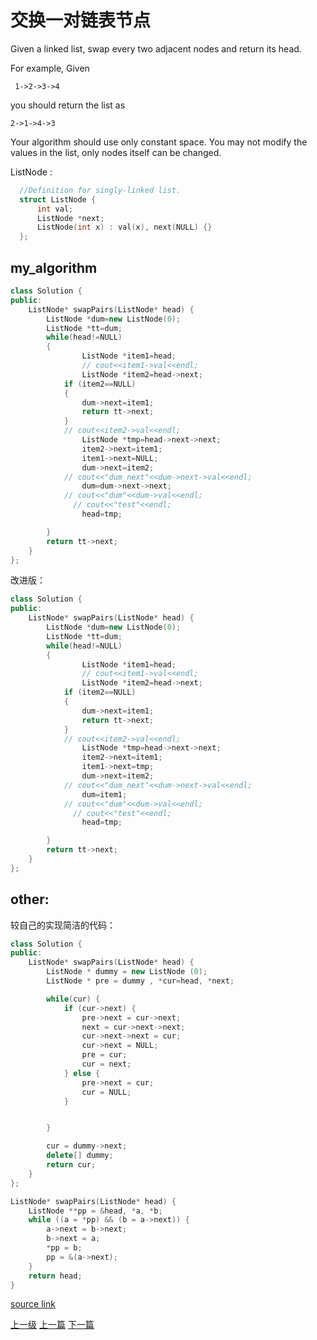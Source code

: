 # 交换一对链表节点

Given a linked list, swap every two adjacent nodes and return its head.

For example,
Given
```
 1->2->3->4
```

 you should return the list as
```
2->1->4->3
```

Your algorithm should use only constant space. You may not modify the values in the list, only nodes itself can be changed.

ListNode :
```c++
  //Definition for singly-linked list.
  struct ListNode {
      int val;
      ListNode *next;
      ListNode(int x) : val(x), next(NULL) {}
  };
```

## my_algorithm
```c++
class Solution {
public:
    ListNode* swapPairs(ListNode* head) {
        ListNode *dum=new ListNode(0);
        ListNode *tt=dum;
        while(head!=NULL)
        {
                ListNode *item1=head;
                // cout<<item1->val<<endl;
                ListNode *item2=head->next;
            if (item2==NULL)
            {
                dum->next=item1;
                return tt->next;
            }
            // cout<<item2->val<<endl;
                ListNode *tmp=head->next->next;
                item2->next=item1;
                item1->next=NULL;
                dum->next=item2;
            // cout<<"dum_next"<<dum->next->val<<endl;
                dum=dum->next->next;
            // cout<<"dum"<<dum->val<<endl;
              // cout<<"test"<<endl;
                head=tmp;

        }
        return tt->next;
    }
};
```
改进版：
```c++
class Solution {
public:
    ListNode* swapPairs(ListNode* head) {
        ListNode *dum=new ListNode(0);
        ListNode *tt=dum;
        while(head!=NULL)
        {
                ListNode *item1=head;
                // cout<<item1->val<<endl;
                ListNode *item2=head->next;
            if (item2==NULL)
            {
                dum->next=item1;
                return tt->next;
            }
            // cout<<item2->val<<endl;
                ListNode *tmp=head->next->next;
                item2->next=item1;
                item1->next=tmp;
                dum->next=item2;
            // cout<<"dum_next"<<dum->next->val<<endl;
                dum=item1;
            // cout<<"dum"<<dum->val<<endl;
              // cout<<"test"<<endl;
                head=tmp;

        }
        return tt->next;
    }
};
```


## other:

较自己的实现简洁的代码：
```c++
class Solution {
public:
    ListNode* swapPairs(ListNode* head) {
        ListNode * dummy = new ListNode (0);
        ListNode * pre = dummy , *cur=head, *next;

        while(cur) {
            if (cur->next) {
                pre->next = cur->next;
                next = cur->next->next;
                cur->next->next = cur;
                cur->next = NULL;
                pre = cur;
                cur = next;
            } else {
                pre->next = cur;
                cur = NULL;
            }


        }

        cur = dummy->next;
        delete[] dummy;
        return cur;
    }
};
```

```c++
ListNode* swapPairs(ListNode* head) {
    ListNode **pp = &head, *a, *b;
    while ((a = *pp) && (b = a->next)) {
        a->next = b->next;
        b->next = a;
        *pp = b;
        pp = &(a->next);
    }
    return head;
}
```


[source link](https://leetcode.com/problems/swap-nodes-in-pairs/discuss/)



































[上一级](base.md)
[上一篇](Search_in_Rotated_Sorted_Array.md)
[下一篇](ZigZag_Conversion.md)
